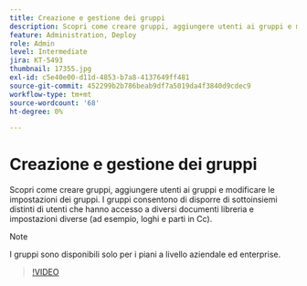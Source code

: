 ```yaml
---
title: Creazione e gestione dei gruppi
description: Scopri come creare gruppi, aggiungere utenti ai gruppi e modificare le impostazioni dei gruppi
feature: Administration, Deploy
role: Admin
level: Intermediate
jira: KT-5493
thumbnail: 17355.jpg
exl-id: c5e40e00-d11d-4853-b7a8-4137649ff481
source-git-commit: 452299b2b786beab9df7a5019da4f3840d9cdec9
workflow-type: tm+mt
source-wordcount: '68'
ht-degree: 0%

---
```


# Creazione e gestione dei gruppi

Scopri come creare gruppi, aggiungere utenti ai gruppi e modificare le impostazioni dei gruppi. I gruppi consentono di disporre di sottoinsiemi distinti di utenti che hanno accesso a diversi documenti libreria e impostazioni diverse (ad esempio, loghi e parti in Cc).

>[!NOTE]
>
>I gruppi sono disponibili solo per i piani a livello aziendale ed enterprise.

>[!VIDEO](https://video.tv.adobe.com/v/3411249?quality=12&learn=on&hidetitle=true&captions=ita)
